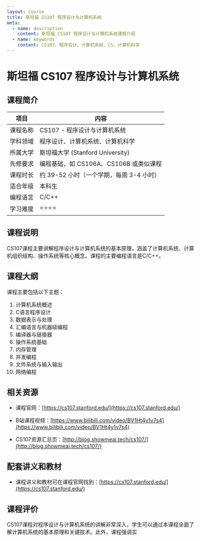 ```yaml
---
layout: Course
title: 斯坦福 CS107 程序设计与计算机系统
meta:
  - name: description
    content: 斯坦福 CS107 程序设计与计算机系统课程介绍
  - name: keywords
    content: CS107、程序设计、计算机系统、CS、计算机科学
---
```


# 斯坦福 CS107 程序设计与计算机系统

## 课程简介

| 项目           | 内容                                              |
| ------------ | ------------------------------------------------ |
| 课程名称     | CS107 - 程序设计与计算机系统                      |
| 学科领域     | 程序设计、计算机系统、计算机科学                  |
| 所属大学     | 斯坦福大学 (Stanford University)                     |
| 先修要求     | 编程基础，如 CS106A、CS106B 或类似课程            |
| 课程时长     | 约 39-52 小时（一个学期，每周 3-4 小时）           |
| 适合年级     | 本科生                                           |
| 编程语言     | C/C++                                            |
| 学习难度     | ⭐⭐⭐⭐                                          |

## 课程说明

CS107课程主要讲解程序设计与计算机系统的基本原理，涵盖了计算机系统、计算机组织结构、操作系统等核心概念。课程的主要编程语言是C/C++。

## 课程大纲

课程主要包括以下主题：

1. 计算机系统概述
2. C语言程序设计
3. 数据表示与处理
4. 汇编语言与机器级编程
5. 编译器与链接器
6. 操作系统基础
7. 内存管理
8. 并发编程
9. 文件系统与输入输出
10. 网络编程

## 相关资源

* 课程官网：[https://cs107.stanford.edu/](https://cs107.stanford.edu/)
* B站课程视频：[https://www.bilibili.com/video/BV1Ht4y1v7s4](https://www.bilibili.com/video/BV1Ht4y1v7s4)

* CS107资源汇总页：[http://blog.showmeai.tech/cs107/](http://blog.showmeai.tech/cs107/)

## 配套讲义和教材

- 课程讲义和教材可在课程官网找到：[https://cs107.stanford.edu/](https://cs107.stanford.edu/)

## 课程评价

CS107课程对程序设计与计算机系统的讲解非常深入，学生可以通过本课程全面了解计算机系统的基本原理和关键技术。此外，课程强调实
